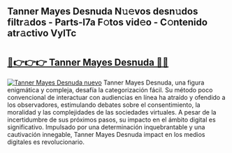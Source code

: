 ## Tanner Mayes Desnuda N𝚞𝚎vos desn𝚞dos filtr𝚊dos - Parts-l7a F𝚘tos vid𝚎o - C𝚘ntenido atr𝚊ctivo VylTc

# <h2><a href="http://mbbpde.tromn.icu/?c=Tanner+Mayes+Desnuda">🔗👉👉👉 Tanner Mayes Desnuda 🔗🔗</a></h2>

[![Tanner Mayes Desnuda nuevo](https://i.imgur.com/pEAQMta.gif)](http://mbbpde.tromn.icu/?c=Tanner+Mayes+Desnuda)
Tanner Mayes Desnuda, una figura enigmática y compleja, desafía la categorización fácil. Su método poco convencional de interactuar con audiencias en línea ha atraído y ofendido a los observadores, estimulando debates sobre el consentimiento, la moralidad y las complejidades de las sociedades virtuales. A pesar de la incertidumbre de sus próximos pasos, su impacto en el ámbito digital es significativo. Impulsado por una determinación inquebrantable y una cautivación innegable, Tanner Mayes Desnuda impact en los medios digitales es revolucionario.
